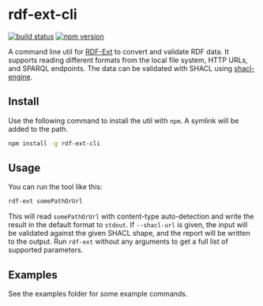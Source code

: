 # rdf-ext-cli

[![build status](https://img.shields.io/github/actions/workflow/status/rdf-ext/rdf-ext-cli/test.yaml?branch=master)](https://github.com/rdf-ext/rdf-ext-cli/actions/workflows/test.yaml)
[![npm version](https://img.shields.io/npm/v/rdf-ext-cli.svg)](https://www.npmjs.com/package/rdf-ext-cli)

A command line util for [RDF-Ext](https://rdf-ext.org/) to convert and validate RDF data.
It supports reading different formats from the local file system, HTTP URLs, and SPARQL endpoints.
The data can be validated with SHACL using [shacl-engine](https://github.com/rdf-ext/shacl-engine).

## Install

Use the following command to install the util with `npm`.
A symlink will be added to the path.

```bash
npm install -g rdf-ext-cli
```

## Usage

You can run the tool like this:

```bash
rdf-ext somePathOrUrl
```

This will read `somePathOrUrl` with content-type auto-detection and write the result in the default format to `stdout`.
If `--shacl-url` is given, the input will be validated against the given SHACL shape, and the report will be written to the output.
Run `rdf-ext` without any arguments to get a full list of supported parameters.

## Examples

See the examples folder for some example commands.
